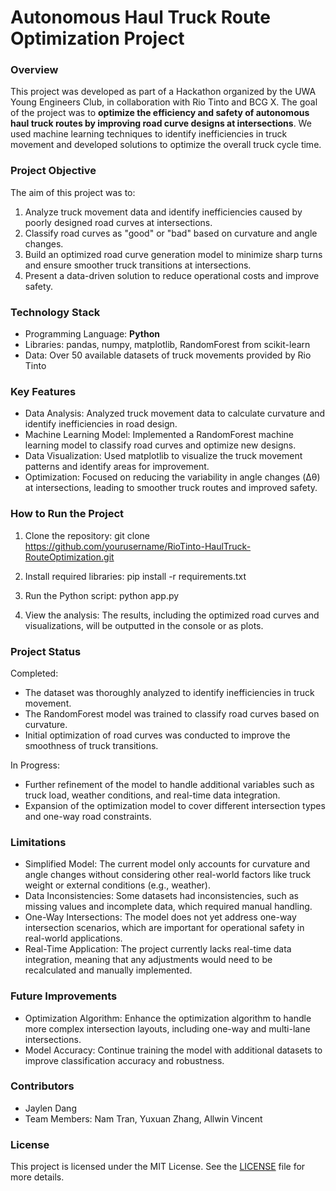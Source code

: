 # Autonomous Haul Truck Route Optimization Project

### Overview
This project was developed as part of a Hackathon organized by the UWA Young Engineers Club, in collaboration with Rio Tinto and BCG X. The goal of the project was to **optimize the efficiency and safety of autonomous haul truck routes by improving road curve designs at intersections**. 
We used machine learning techniques to identify inefficiencies in truck movement and developed solutions to optimize the overall truck cycle time.

### Project Objective
The aim of this project was to:
1. Analyze truck movement data and identify inefficiencies caused by poorly designed road curves at intersections.
2. Classify road curves as "good" or "bad" based on curvature and angle changes.
3. Build an optimized road curve generation model to minimize sharp turns and ensure smoother truck transitions at intersections.
4. Present a data-driven solution to reduce operational costs and improve safety.

### Technology Stack
- Programming Language: **Python**
- Libraries: pandas, numpy, matplotlib, RandomForest from scikit-learn
- Data: Over 50 available datasets of truck movements provided by Rio Tinto

### Key Features
- Data Analysis: Analyzed truck movement data to calculate curvature and identify inefficiencies in road design.
- Machine Learning Model: Implemented a RandomForest machine learning model to classify road curves and optimize new designs.
- Data Visualization: Used matplotlib to visualize the truck movement patterns and identify areas for improvement.
- Optimization: Focused on reducing the variability in angle changes (Δθ) at intersections, leading to smoother truck routes and improved safety.

### How to Run the Project
1. Clone the repository:
   git clone https://github.com/yourusername/RioTinto-HaulTruck-RouteOptimization.git

2. Install required libraries:
   pip install -r requirements.txt

3. Run the Python script:
   python app.py

4. View the analysis: The results, including the optimized road curves and visualizations, will be outputted in the console or as plots.

### Project Status
Completed:
- The dataset was thoroughly analyzed to identify inefficiencies in truck movement.
- The RandomForest model was trained to classify road curves based on curvature.
- Initial optimization of road curves was conducted to improve the smoothness of truck transitions.

In Progress:
- Further refinement of the model to handle additional variables such as truck load, weather conditions, and real-time data integration.
- Expansion of the optimization model to cover different intersection types and one-way road constraints.

### Limitations
- Simplified Model: The current model only accounts for curvature and angle changes without considering other real-world factors like truck weight or external conditions (e.g., weather).
- Data Inconsistencies: Some datasets had inconsistencies, such as missing values and incomplete data, which required manual handling.
- One-Way Intersections: The model does not yet address one-way intersection scenarios, which are important for operational safety in real-world applications.
- Real-Time Application: The project currently lacks real-time data integration, meaning that any adjustments would need to be recalculated and manually implemented.

### Future Improvements
- Optimization Algorithm: Enhance the optimization algorithm to handle more complex intersection layouts, including one-way and multi-lane intersections.
- Model Accuracy: Continue training the model with additional datasets to improve classification accuracy and robustness.

### Contributors
- Jaylen Dang
- Team Members: Nam Tran, Yuxuan Zhang, Allwin Vincent

### License
This project is licensed under the MIT License. See the [LICENSE](LICENSE) file for more details.

